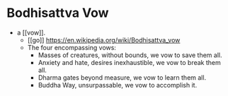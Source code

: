 # Bodhisattva Vow
- a [[vow]].
	- [[go]] https://en.wikipedia.org/wiki/Bodhisattva_vow
	- The four encompassing vows:
		- Masses of creatures, without bounds, we vow to save them all.
		- Anxiety and hate, desires inexhaustible, we vow to break them all.
		- Dharma gates beyond measure, we vow to learn them all.
		- Buddha Way, unsurpassable, we vow to accomplish it.